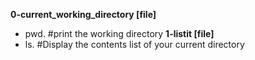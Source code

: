 **0-current_working_directory [file]**
- pwd. #print the working directory
**1-listit [file]**
- ls. #Display the contents list of your current directory
